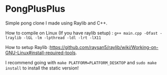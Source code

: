 # PongPlusPlus
Simple pong clone I made using Raylib and C++.

How to compile on Linux (If you have raylib setup) :
`g++ main.cpp -Ofast -lraylib -lGL -lm -lpthread -ldl -lrt -lX11`

How to setup Raylib :https://github.com/raysan5/raylib/wiki/Working-on-GNU-Linux#install-required-tools.

I recommend going with `make PLATFORM=PLATFORM_DESKTOP` and `sudo make install` to install the static version! 
